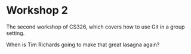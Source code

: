 # Workshop 2

The second workshop of CS326, which covers how to use Git in a group setting.

When is Tim Richards going to make that great lasagna again?
